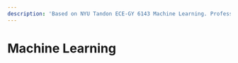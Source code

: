 ```yaml
---
description: 'Based on NYU Tandon ECE-GY 6143 Machine Learning. Professor: Anna'
---
```


# Machine Learning


